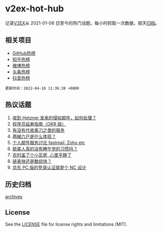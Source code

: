# v2ex-hot-hub

 记录[V2EX](https://www.v2ex.com/)从 2021-01-06 日至今的热门话题。每小时抓取一次数据，按天[归档](archives)。
 
 ## 相关项目

- [GitHub热榜](https://github.com/lonnyzhang423/github-hot-hub)
- [知乎热榜](https://github.com/lonnyzhang423/zhihu-hot-hub)
- [微博热榜](https://github.com/lonnyzhang423/weibo-hot-hub)
- [头条热榜](https://github.com/lonnyzhang423/toutiao-hot-hub)
- [抖音热榜](https://github.com/lonnyzhang423/douyin-hot-hub)


 `更新时间：2022-04-18 11:36:20 +0800`

## 热议话题

1. [收到 Hetzner 发来的侵权邮件，如何处理？](https://www.v2ex.com/t/847456)
1. [程序员延寿指南（OKR 版）](https://www.v2ex.com/t/847490)
1. [有没有代收美刀之类的服务](https://www.v2ex.com/t/847495)
1. [两梯六户是什么体验？](https://www.v2ex.com/t/847572)
1. [个人邮件服务讨论 fastmail, Zoho etc](https://www.v2ex.com/t/847503)
1. [欧美人真的没有睡午觉的习惯吗？](https://www.v2ex.com/t/847561)
1. [农村盖了个小瓦房, 心里平静了](https://www.v2ex.com/t/847560)
1. [链表快还是数组快？](https://www.v2ex.com/t/847588)
1. [京东 PC 版的登录认证就是个 NC 设计](https://www.v2ex.com/t/847455)

## 历史归档

[archives](archives)

## License

See the [LICENSE](LICENSE) file for license rights and limitations (MIT).
